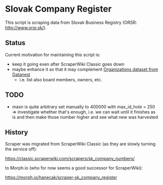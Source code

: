 # Slovak Company Register

This script is scraping data from Slovak Business Registry (ORSR: http://www.orsr.sk/).

## Status

Current motivation for maintaining this script is:

* keep it going even after ScraperWiki Classic goes down
* maybe enhance it so that it may complement [Organizations dataset from Datanest](http://datanest.fair-play.sk/datasets/1)
  * i.e. list also board members, owners, etc.

## TODO

* maxn is quite arbitrary set manually to 400000 with max_id_hole = 250 => investigate whether that's enough, i.e. we can wait until it finishes as is and then make those number higher and see what new was harvested

## History

Scraper was migrated from ScraperWiki Classic (as they are slowly turning the service off):

https://classic.scraperwiki.com/scrapers/sk_company_numbers/


to Morph.io (who for now seems a good successor for ScraperWiki):

https://morph.io/hanecak/scraper-sk_company_register
